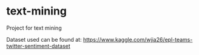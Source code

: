 # text-mining
Project for text mining

Dataset used can be found at: https://www.kaggle.com/wjia26/epl-teams-twitter-sentiment-dataset